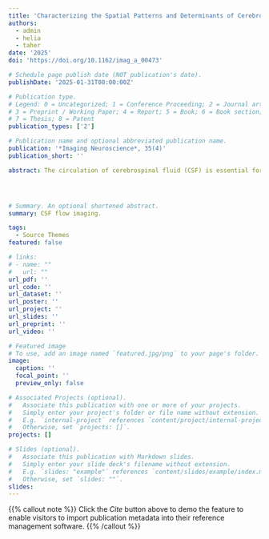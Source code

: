 ```yaml
---
title: 'Characterizing the Spatial Patterns and Determinants of Cerebrospinal Fluid Pseudorandom Flow in the Human Brain with Low b-value Diffusion MRI'
authors:
  - admin
  - helia
  - taher
date: '2025'
doi: 'https://doi.org/10.1162/imag_a_00473'

# Schedule page publish date (NOT publication's date).
publishDate: '2025-01-31T00:00:00Z'

# Publication type.
# Legend: 0 = Uncategorized; 1 = Conference Proceeding; 2 = Journal article;
# 3 = Preprint / Working Paper; 4 = Report; 5 = Book; 6 = Book section;
# 7 = Thesis; 8 = Patent
publication_types: ['2']

# Publication name and optional abbreviated publication name.
publication: '*Imaging Neuroscience*, 35(4)'
publication_short: ''

abstract: The circulation of cerebrospinal fluid (CSF) is essential for maintaining brain homeostasis and clearance, and impairments in its flow can lead to various brain disorders. Recent studies have shown that CSF effective motility can be interrogated using low b-value diffusion magnetic resonance imaging (low-b dMRI). Nevertheless, the spatial organization of intracranial CSF flow dynamics remains largely elusive. Here, we developed a whole-brain voxel-based analysis framework, termed CSF pseudo-diffusion spatial statistics (CPsiSS), to examine CSF mean pseudo-diffusivity (MPsi), a measure of CSF flow magnitude derived from low-b dMRI. We showed that intracranial CSF MPsi demonstrates characteristic covariance patterns by employing seed-based correlation analysis. Next, we applied non-negative matrix factorization analysis to further elucidate the covariance patterns of CSF MPsi in a hypothesis-free, data-driven way. We identified ten distinct CSF compartments with high reproducibility and reliability, reflected by a high mean adjusted Rand index with a low standard deviation (0.82 [SD 0.018]) in split-half analyses of the discovery multimodal aging dataset (n = 187). The identified patterns displayed similar MPsi across three replication datasets. In discovery and replication multimodal aging cohorts (unique n = 264), our study revealed that age, sex, brain atrophy, ventricular anatomy, and cerebral perfusion differentially influence MPsi across these CSF spaces. Notably, of the 35 individuals exhibited anomalous CSF flow patterns, five displayed clinically consequential incidental findings on multimodal neuroradiological examinations, which were not observed in other participants (p = 3.04 x 10-5). Our work sets forth a new paradigm to study CSF flow, with potential applications in clinical settings.




# Summary. An optional shortened abstract.
summary: CSF flow imaging.

tags:
  - Source Themes
featured: false

# links:
# - name: ""
#   url: ""
url_pdf: ''
url_code: ''
url_dataset: ''
url_poster: ''
url_project: ''
url_slides: ''
url_preprint: ''
url_video: ''

# Featured image
# To use, add an image named `featured.jpg/png` to your page's folder.
image:
  caption: ''
  focal_point: ''
  preview_only: false

# Associated Projects (optional).
#   Associate this publication with one or more of your projects.
#   Simply enter your project's folder or file name without extension.
#   E.g. `internal-project` references `content/project/internal-project/index.md`.
#   Otherwise, set `projects: []`.
projects: []

# Slides (optional).
#   Associate this publication with Markdown slides.
#   Simply enter your slide deck's filename without extension.
#   E.g. `slides: "example"` references `content/slides/example/index.md`.
#   Otherwise, set `slides: ""`.
slides:
---
```



{{% callout note %}}
Click the _Cite_ button above to demo the feature to enable visitors to import publication metadata into their reference management software.
{{% /callout %}}
